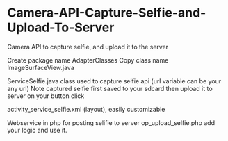 # Camera-API-Capture-Selfie-and-Upload-To-Server
Camera API to capture selfie, and upload it to the server

Create package name AdapterClasses
Copy class name ImageSurfaceView.java

ServiceSelfie.java class used to capture selfie api
(url variable can be your any url)
Note captured selfie first saved to your sdcard then upload it to server on your button click

activity_service_selfie.xml
(layout), easily customizable

Webservice in php for posting selifie to server
op_upload_selfie.php
add your logic and use it.


